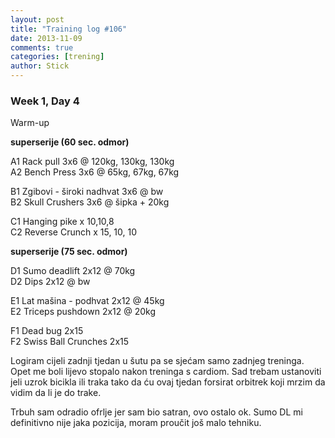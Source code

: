 ```yaml
---
layout: post
title: "Training log #106"
date: 2013-11-09
comments: true
categories: [trening]
author: Stick
---
```


### Week 1, Day 4  

Warm-up  

**superserije (60 sec. odmor)**  

A1 Rack pull 3x6 @ 120kg, 130kg, 130kg  
A2 Bench Press 3x6 @ 65kg, 67kg, 67kg  

B1 Zgibovi - široki nadhvat 3x6 @ bw  
B2 Skull Crushers 3x6 @ šipka + 20kg  

C1 Hanging pike x 10,10,8  
C2 Reverse Crunch x 15, 10, 10  

**superserije (75 sec. odmor)**  

D1 Sumo deadlift 2x12 @ 70kg  
D2 Dips 2x12 @ bw  

E1 Lat mašina - podhvat 2x12 @ 45kg  
E2 Triceps pushdown 2x12 @ 20kg  

F1 Dead bug 2x15  
F2 Swiss Ball Crunches 2x15  

Logiram cijeli zadnji tjedan u šutu pa se sjećam samo zadnjeg treninga. Opet me boli lijevo stopalo nakon treninga s cardiom. Sad trebam ustanoviti jeli uzrok bicikla ili traka tako da ću ovaj tjedan forsirat orbitrek koji mrzim da vidim da li je do trake.

Trbuh sam odradio ofrlje jer sam bio satran, ovo ostalo ok. Sumo DL mi definitivno nije jaka pozicija, moram proučit još malo tehniku. 
